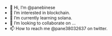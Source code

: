 - 👋 Hi, I’m @panebinese
- 👀 I’m interested in blockchain.
- 🌱 I’m currently learning solana.
- 💞️ I’m looking to collaborate on ...
- 📫 How to reach me @pane38032637 on twitter.

<!---
panebinese/panebinese is a ✨ special ✨ repository because its `README.md` (this file) appears on your GitHub profile.
You can click the Preview link to take a look at your changes.
--->
